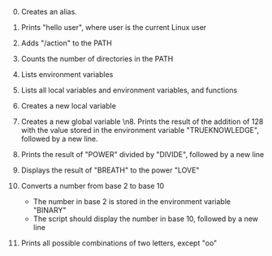 0. Creates an alias.

1. Prints "hello user", where user is the current Linux user

2. Adds "/action" to the PATH

3. Counts the number of directories in the PATH

4. Lists environment variables

5. Lists all local variables and environment variables, and functions

6. Creates a new local variable

7. Creates a new global variable
\n8. Prints the result of the addition of 128 with the value stored in the environment variable "TRUEKNOWLEDGE", followed by a new line.

9. Prints the result of "POWER" divided by "DIVIDE", followed by a new line

10. Displays the result of "BREATH" to the power "LOVE"

11. Converts a number from base 2 to base 10
	- The number in base 2 is stored in the environment variable "BINARY"
	- The script should display the number in base 10, followed by a new line

12. Prints all possible combinations of two letters, except "oo"
